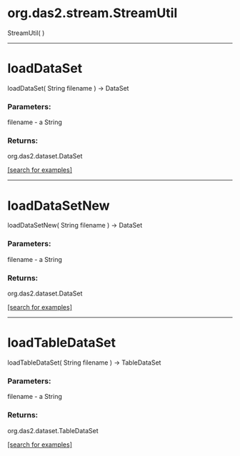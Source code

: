# org.das2.stream.StreamUtil
StreamUtil( )


***
<a name="loadDataSet"></a>
# loadDataSet
loadDataSet( String filename ) &rarr; DataSet



### Parameters:
filename - a String

### Returns:
org.das2.dataset.DataSet


<a href="https://github.com/autoplot/dev/search?q=loadDataSet&unscoped_q=loadDataSet">[search for examples]</a>

***
<a name="loadDataSetNew"></a>
# loadDataSetNew
loadDataSetNew( String filename ) &rarr; DataSet



### Parameters:
filename - a String

### Returns:
org.das2.dataset.DataSet


<a href="https://github.com/autoplot/dev/search?q=loadDataSetNew&unscoped_q=loadDataSetNew">[search for examples]</a>

***
<a name="loadTableDataSet"></a>
# loadTableDataSet
loadTableDataSet( String filename ) &rarr; TableDataSet



### Parameters:
filename - a String

### Returns:
org.das2.dataset.TableDataSet


<a href="https://github.com/autoplot/dev/search?q=loadTableDataSet&unscoped_q=loadTableDataSet">[search for examples]</a>

